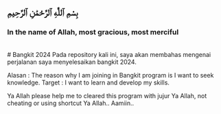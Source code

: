 ##  بِسْمِ ٱللَّٰهِ ٱلرَّحْمَٰنِ ٱلرَّحِيمِ

### In the name of Allah, most gracious, most merciful
<br>
# Bangkit 2024
Pada repository kali ini, saya akan membahas mengenai perjalanan saya menyelesaikan bangkit 2024.

Alasan : The reason why I am joining in Bangkit program is I want to seek knowledge.
Target : I want to learn and develop my skills.

Ya Allah please help me to cleared this program with jujur Ya Allah, not cheating or using shortcut Ya Allah.. Aamiin..
